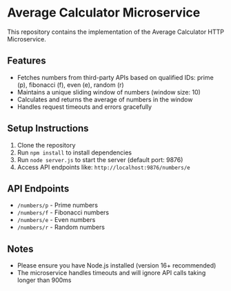 # Average Calculator Microservice

This repository contains the implementation of the Average Calculator HTTP Microservice.

## Features

- Fetches numbers from third-party APIs based on qualified IDs: prime (p), fibonacci (f), even (e), random (r)
- Maintains a unique sliding window of numbers (window size: 10)
- Calculates and returns the average of numbers in the window
- Handles request timeouts and errors gracefully

## Setup Instructions

1. Clone the repository
2. Run `npm install` to install dependencies
3. Run `node server.js` to start the server (default port: 9876)
4. Access API endpoints like: `http://localhost:9876/numbers/e`

## API Endpoints

- `/numbers/p` - Prime numbers
- `/numbers/f` - Fibonacci numbers
- `/numbers/e` - Even numbers
- `/numbers/r` - Random numbers

## Notes

- Please ensure you have Node.js installed (version 16+ recommended)
- The microservice handles timeouts and will ignore API calls taking longer than 900ms
